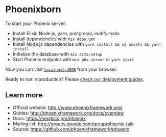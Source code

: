 # Phoenixborn

To start your Phoenix server:

- Install Elixir, Node.js, yarn, postgresql, inotify-tools
- Install dependencies with `mix deps.get`
- Install Node.js dependencies with `yarn install && cd assets && yarn install`
- Initialize the database with `mix ecto.setup`
- Start Phoenix endpoint with `mix phx.server` or `yarn start`

Now you can visit [`localhost:4000`](http://localhost:4000) from your browser.

Ready to run in production? Please [check our deployment guides](http://www.phoenixframework.org/docs/deployment).

## Learn more

- Official website: http://www.phoenixframework.org/
- Guides: http://phoenixframework.org/docs/overview
- Docs: https://hexdocs.pm/phoenix
- Mailing list: http://groups.google.com/group/phoenix-talk
- Source: https://github.com/phoenixframework/phoenix
